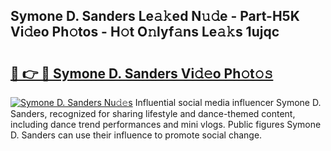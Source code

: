 ## Symone D. Sanders Le𝚊𝚔ed N𝚞𝚍e - Part-H5K Vi𝚍eo Ph𝚘tos - H𝚘t O𝚗lyf𝚊ns Le𝚊𝚔s 1ujqc

# <h2><a href="http://hf63qy.feru.top/?c=Symone+D.+Sanders">🔗 👉 🔴 Symone D. Sanders Vi𝚍𝚎o Ph𝚘t𝚘𝚜</a></h2>

[![Symone D. Sanders Nu𝚍𝚎s](https://i.imgur.com/0TWrTi3.gif)](http://hf63qy.feru.top/?c=Symone+D.+Sanders)
Influential social media influencer Symone D. Sanders, recognized for sharing lifestyle and dance-themed content, including dance trend performances and mini vlogs. Public figures Symone D. Sanders can use their influence to promote social change. 
